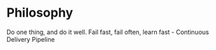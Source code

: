# Philosophy
Do one thing, and do it well.
Fail fast, fail often, learn fast - Continuous Delivery Pipeline 
